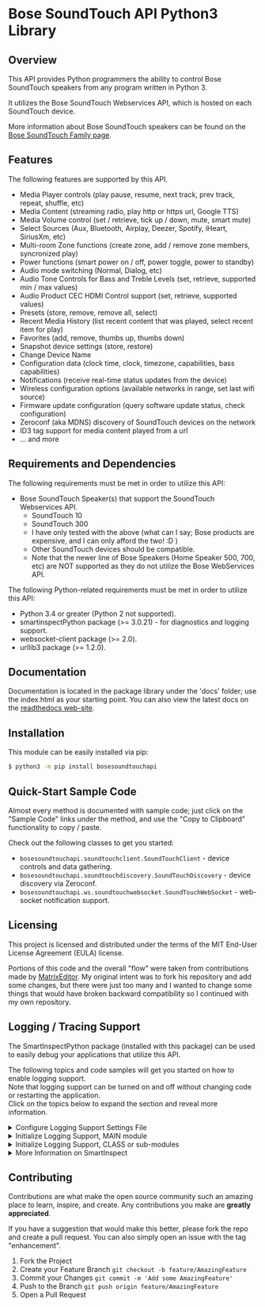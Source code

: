 <h1 class="modulename">
Bose SoundTouch API Python3 Library
</h1>

## Overview
This API provides Python programmers the ability to control Bose SoundTouch speakers from any program written in Python 3.

It utilizes the Bose SoundTouch Webservices API, which is hosted on each SoundTouch device.

More information about Bose SoundTouch speakers can be found on the <a href="https://www.boselatam.com/en_ar/products/speakers/smart_home/soundtouch_family.html" target="_blank">Bose SoundTouch Family page</a>.

## Features

The following features are supported by this API.
- Media Player controls (play pause, resume, next track, prev track, repeat, shuffle, etc)
- Media Content (streaming radio, play http or https url, Google TTS)
- Media Volume control (set / retrieve, tick up / down, mute, smart mute)
- Select Sources (Aux, Bluetooth, Airplay, Deezer, Spotify, iHeart, SiriusXm, etc)
- Multi-room Zone functions (create zone, add / remove zone members, syncronized play)
- Power functions (smart power on / off, power toggle, power to standby)
- Audio mode switching (Normal, Dialog, etc)
- Audio Tone Controls for Bass and Treble Levels (set, retrieve, supported min / max values)
- Audio Product CEC HDMI Control support (set, retrieve, supported values)
- Presets (store, remove, remove all, select)
- Recent Media History (list recent content that was played, select recent item for play)
- Favorites (add, remove, thumbs up, thumbs down)
- Snapshot device settings (store, restore)
- Change Device Name
- Configuration data (clock time, clock, timezone, capabilities, bass capabilities)
- Notifications (receive real-time status updates from the device)
- Wireless configuration options (available networks in range, set last wifi source)
- Firmware update configuration (query software update status, check configuration)
- Zeroconf (aka MDNS) discovery of SoundTouch devices on the network
- ID3 tag support for media content played from a url
- ... and more

## Requirements and Dependencies
The following requirements must be met in order to utilize this API:

* Bose SoundTouch Speaker(s) that support the SoundTouch Webservices API.
    - SoundTouch 10
    - SoundTouch 300
    - I have only tested with the above (what can I say; Bose products are expensive, and I can only afford the two! :D )
    - Other SoundTouch devices should be compatible.
    - Note that the newer line of Bose Speakers (Home Speaker 500, 700, etc) are NOT supported as they do not utilize the Bose WebServices API.

The following Python-related requirements must be met in order to utilize this API:

* Python 3.4 or greater (Python 2 not supported).
* smartinspectPython package (>= 3.0.21) - for diagnostics and logging support.
* websocket-client package (>= 2.0).
* urllib3 package (>= 1.2.0).

## Documentation
Documentation is located in the package library under the 'docs' folder; use the index.html as your starting point. 
You can also view the latest docs on the <a href="https://bosesoundtouchapi.readthedocs.io/en/latest/__init__.html" target="_blank">readthedocs web-site</a>.

## Installation

This module can be easily installed via pip:
``` bash
$ python3 -m pip install bosesoundtouchapi
```

## Quick-Start Sample Code

Almost every method is documented with sample code; just click on the "Sample Code" links under the method, and use the "Copy to Clipboard" functionality to copy / paste.

Check out the following classes to get you started:
- `bosesoundtouchapi.soundtouchclient.SoundTouchClient` - device controls and data gathering.  
- `bosesoundtouchapi.soundtouchdiscovery.SoundTouchDiscovery` - device discovery via Zeroconf.  
- `bosesoundtouchapi.ws.soundtouchwebsocket.SoundTouchWebSocket` - web-socket notification support.  

## Licensing
This project is licensed and distributed under the terms of the MIT End-User License Agreement (EULA) license.

Portions of this code and the overall "flow" were taken from contributions made by <a href="https://github.com/MatrixEditor" target="_blank">MatrixEditor</a>.  My original intent was to fork his repository and add some changes, but there were just too many and I wanted to change some things that would have broken backward compatibility so I continued with my own repository.  

## Logging / Tracing Support

The SmartInspectPython package (installed with this package) can be used to easily debug your applications that utilize this API.

The following topics and code samples will get you started on how to enable logging support.  
Note that logging support can be turned on and off without changing code or restarting the application.  
Click on the topics below to expand the section and reveal more information.  

<details>
  <summary>Configure Logging Support Settings File</summary>
  <br/>
  Add the following lines to a new file (e.g. "smartinspect.cfg") in your application startup / test directory.  
  Note the file name can be whatever you like, just specify it on the call to `SiAuto.Si.LoadConfiguration()` when initializing the logger.

``` ini
; smartinspect.cfg

; SmartInspect Logging Configuration General settings.
; - "Enabled" parameter to turn logging on (True) or off (False).
; - "Level" parameter to control the logging level (Debug|Verbose|Message|Warning|Error).
; - "AppName" parameter to control the application name.
Enabled = False 
Level = Verbose
DefaultLevel = Debug
AppName = My Application Name

; SmartInspect Logging Configuration Output settings.
; - Log to SmartInspect Console Viewer running on the specified network address.
Connections = tcp(host=192.168.1.1,port=4228,timeout=5000,reconnect=true,reconnect.interval=10s,async.enabled=true)
; - Log to a file, keeping 14 days worth of logs.
;Connections = "file(filename=\"./tests/logfiles/logfile.log\", rotate=daily, maxparts=14, append=true)"
; - Log to an encrypted file, keeping 14 days worth of logs.
;Connections = "file(filename=\"./tests/logfiles/logfileEncrypted.sil\", encrypt=true, key=""1234567890123456"", rotate=daily, maxparts=14, append=true)"
        
; set defaults for new sessions
; note that session defaults do not apply to the SiAuto.Main session, since
; this session was already added before a configuration file can be loaded. 
; session defaults only apply to newly added sessions and do not affect existing sessions.
SessionDefaults.Active = True
SessionDefaults.Level = Message
SessionDefaults.ColorBG = 0xFFFFFF

; configure some individual session properties.
; note that this does not add the session to the sessionmanager; it simply
; sets the property values IF the session name already exists.
Session.Main.Active = True
Session.Main.ColorBG = 0xFFFFFF
```

</details>

<details>
  <summary>Initialize Logging Support, MAIN module</summary>
  <br/>
  Add the following lines to your program startup module.  
  This will import the necessary package modules, and initialize logging support.  
  NOTE - This code should only be executed one time!  

``` python
# load SmartInspect settings from a configuration settings file.
from smartinspectpython.siauto import *
siConfigPath:str = "./tests/smartinspect.cfg"
SIAuto.Si.LoadConfiguration(siConfigPath)

# start monitoring the configuration file for changes, and reload it when it changes.
# this will check the file for changes every 60 seconds.
siConfig:SIConfigurationTimer = SIConfigurationTimer(SIAuto.Si, siConfigPath)

# get smartinspect logger reference.
_logsi:SISession = SIAuto.Main

# log system environment and application startup parameters.
_logsi.LogSeparator(SILevel.Fatal)
_logsi.LogAppDomain(SILevel.Verbose)
_logsi.LogSystem(SILevel.Verbose)
```

</details>

<details>
  <summary>Initialize Logging Support, CLASS or sub-modules</summary>
  <br/>
  Add the following lines to your program supporting modules.  
  This will import the necessary package modules, and initialize the shared logging session.  

``` python
# get smartinspect logger reference.
from smartinspectpython.siauto import *
_logsi:SISession = SIAuto.Main
```

</details>

<details>
  <summary>More Information on SmartInspect</summary>
  <br/>
  You can use SmartInspectPython by itself to create log files for your own applications.  
  Use the following PIP command to install the SmartInspectPython package from PyPi.org:  

  ``` bash
  $ python3 -m pip install smartinspectpython
  ```

  The SmarrtInspect Redistributable Console Viewer (free) is required to view SmartInspect Log (.sil) formatted log files, as well capture packets via the TcpProtocol or PipeProtocol connections.  The Redistributable Console Viewer can be downloaded from the <a href="https://code-partners.com/offerings/smartinspect/releases/" target="_blank">Code-Partners Software Downloads Page</a>. Note that the "Redistributable Console Viewer" is a free product, while the "SmartInspect Full Setup" is the Professional level viewer that adds a few more bells and whistles for a fee.  Also note that a Console Viewer is NOT required to view plain text (non .sil) formatted log files.
</details>

## Contributing

Contributions are what make the open source community such an amazing place to learn, inspire, and create. Any contributions you make are **greatly appreciated**.

If you have a suggestion that would make this better, please fork the repo and create a pull request. You can also simply open an issue with the tag "enhancement".

1. Fork the Project
2. Create your Feature Branch  `git checkout -b feature/AmazingFeature`
3. Commit your Changes  `git commit -m 'Add some AmazingFeature'`
4. Push to the Branch  `git push origin feature/AmazingFeature`
5. Open a Pull Request
